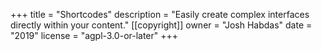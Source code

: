 +++
title = "Shortcodes"
description = "Easily create complex interfaces directly within your content."
[[copyright]]
  owner = "Josh Habdas"
  date = "2019"
  license = "agpl-3.0-or-later"
+++
